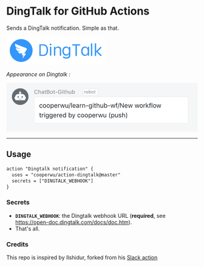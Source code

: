# DingTalk for GitHub Actions

Sends a DingTalk notification. Simple as that.

![Dingtalk Logo](dingtalk-logo.png "Dingtalk Logo")

*Appearance on Dingtalk :*

![Dingtalk message](action-message.png "Dingtalk message")

<hr/>

## Usage

```hcl
action "Dingtalk notification" {
  uses = "cooperwu/action-dingtalk@master"
  secrets = ["DINGTALK_WEBHOOK"]
}
```

### Secrets

* **`DINGTALK_WEBHOOK`**: the Dingtalk webhook URL (**required**, see https://open-doc.dingtalk.com/docs/doc.htm).
* That's all.

### Credits

This repo is inspired by Ilshidur, forked from his [Slack action](https://github.com/Ilshidur/action-slack) 
